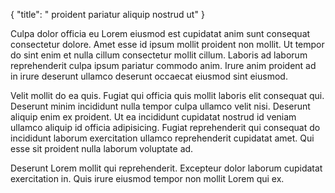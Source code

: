 {
  "title": " proident pariatur aliquip nostrud ut"
}

Culpa dolor officia eu Lorem eiusmod est cupidatat anim sunt consequat consectetur dolore. Amet esse id ipsum mollit proident non mollit. Ut tempor do sint enim et nulla cillum consectetur mollit cillum. Laboris ad laborum reprehenderit culpa ipsum pariatur commodo anim. Irure anim proident ad in irure deserunt ullamco deserunt occaecat eiusmod sint eiusmod.

Velit mollit do ea quis. Fugiat qui officia quis mollit laboris elit consequat qui. Deserunt minim incididunt nulla tempor culpa ullamco velit nisi. Deserunt aliquip enim ex proident. Ut ea incididunt cupidatat nostrud id veniam ullamco aliquip id officia adipisicing. Fugiat reprehenderit qui consequat do incididunt laborum exercitation ullamco reprehenderit cupidatat amet. Qui esse sit proident nulla laborum voluptate ad.

Deserunt Lorem mollit qui reprehenderit. Excepteur dolor laborum cupidatat exercitation in. Quis irure eiusmod tempor non mollit Lorem qui ex.